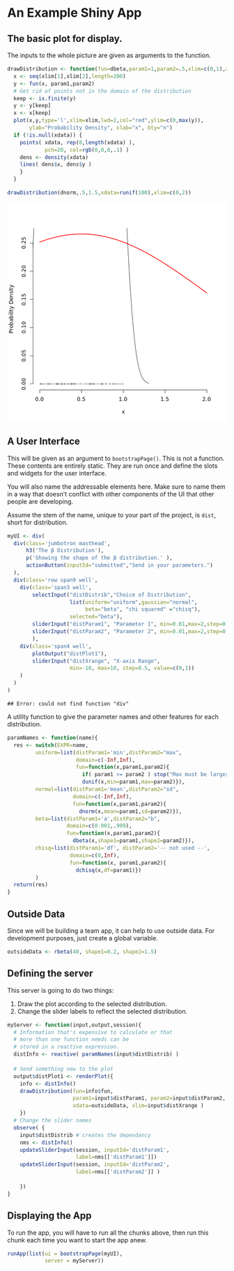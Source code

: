 # An Example Shiny App





## The basic plot for display.

The inputs to the whole picture are given as arguments to the function.


```r
drawDistribution <- function(fun=dbeta,param1=1,param2=.5,xlim=c(0,1),xdata=NULL){
  x <- seq(xlim[1],xlim[2],length=200)
  y <- fun(x, param1,param2)
  # Get rid of points not in the domain of the distribution
  keep <- is.finite(y)
  y <- y[keep]
  x <- x[keep]
  plot(x,y,type='l',xlim=xlim,lwd=2,col="red",ylim=c(0,max(y)),
       ylab="Probability Density", xlab="x", bty="n")
  if (!is.null(xdata)) {
    points( xdata, rep(0,length(xdata) ), 
            pch=20, col=rgb(0,0,0,.1) )
    dens <- density(xdata)
    lines( dens$x, dens$y )
    }
  }
```



```r
drawDistribution(dnorm,.5,1.5,xdata=runif(100),xlim=c(0,2))
```

![plot of chunk unnamed-chunk-3](figure/unnamed-chunk-3.png) 

## A User Interface

This will be given as an argument to `bootstrapPage()`.  This is not a function. These contents are entirely static.  They are run once and define the slots and widgets for the user interface.

You will also name the addressable elements here.  Make sure to name them in a way that doesn't conflict with other components of the UI that other people are developing.

Assume the stem of the name, unique to your part of the project, is `dist`, short for distribution.


```r
myUI <- div(
  div(class='jumbotron masthead',
      h3('The β Distribution'),
      p('Showing the shape of the β distribution.' ),
      actionButton(inputId="submitted","Send in your parameters.")
  ),
  div(class='row span9 well',
    div(class='span3 well',
        selectInput("distDistrib","Choice of Distribution", 
                    list(uniform="uniform",gaussian="normal",
                         beta="beta", "chi squared" ="chisq"), 
                    selected="beta"),
        sliderInput("distParam1", "Parameter 1", min=0.01,max=2,step=0.01, value=0.5),
        sliderInput("distParam2", "Parameter 2", min=0.01,max=2,step=0.01, value=0.1)
        ),
    div(class='span4 well',
        plotOutput("distPlot1"),
        sliderInput("distXrange", "X-axis Range", 
                    min=-10, max=10, step=0.5, value=c(0,1))
    )
  )
)
```

```
## Error: could not find function "div"
```

A utility function to give the parameter names and other features for each distribution.


```r
paramNames <- function(name){
  res <- switch(EXPR=name,
         uniform=list(distParam1='min',distParam2="max",
                      domain=c(-Inf,Inf),
                      fun=function(x,param1,param2){
                        if( param1 >= param2 ) stop("Max must be larger than min")
                        dunif(x,min=param1,max=param2)}),
         normal=list(distParam1='mean',distParam2="sd",
                     domain=c(-Inf,Inf),
                     fun=function(x,param1,param2){
                       dnorm(x,mean=param1,sd=param2)}),
         beta=list(distParam1='a',distParam2="b",
                   domain=c(0.001,.999),
                   fun=function(x,param1,param2){
                     dbeta(x,shape1=param1,shape2=param2)}),
         chisq=list(distParam1='df', distParam2='-- not used --',
                    domain=c(0,Inf),
                    fun=function(x, param1,param2){
                      dchisq(x,df=param1)})
         )
  return(res)
}
```

## Outside Data

Since we will be building a team app, it can help to use outside data.  For development purposes, just create a global variable.


```r
outsideData <- rbeta(40, shape1=0.2, shape2=1.5)
```


## Defining the server

This server is going to do two things:

1. Draw the plot according to the selected distribution.
2. Change the slider labels to reflect the selected distribution.


```r
myServer <- function(input,output,session){
  # Information that's expensive to calculate or that
  # more than one function needs can be 
  # stored in a reactive expression.
  distInfo <- reactive( paramNames(input$distDistrib) )
  
  # Send something new to the plot
  output$distPlot1 <- renderPlot({
    info <- distInfo()
    drawDistribution(fun=info$fun,
                     param1=input$distParam1, param2=input$distParam2, 
                     xdata=outsideData, xlim=input$distXrange )
    })
  # Change the slider names
  observe( {
    input$distDistrib # creates the dependancy
    nms <- distInfo()
    updateSliderInput(session, inputId='distParam1',
                      label=nms[['distParam1']])
    updateSliderInput(session, inputId='distParam2',
                      label=nms[['distParam2']] )                    
    
    })
}
```


## Displaying the App

To run the app, you will have to run all the chunks above, then run this chunk each time you want to start the app anew.


```r
runApp(list(ui = bootstrapPage(myUI), 
            server = myServer))
```



